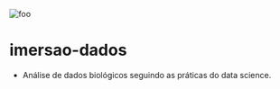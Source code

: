 ![foo](https://hipsters.tech/wp-content/uploads/2017/08/alurja-v2.png)
# imersao-dados

- Análise de dados biológicos seguindo as práticas do data science. 
